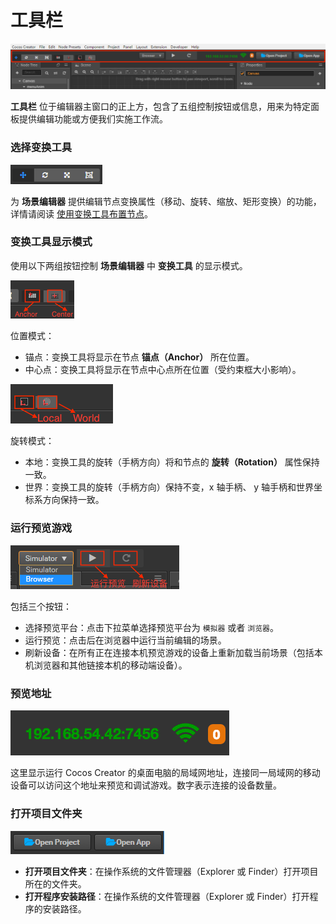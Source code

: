 # 工具栏

![toolbar](index/toolbar.png)

**工具栏** 位于编辑器主窗口的正上方，包含了五组控制按钮或信息，用来为特定面板提供编辑功能或方便我们实施工作流。

### 选择变换工具

![transform tool](toolbar/transform_tool.png)

为 **场景编辑器** 提供编辑节点变换属性（移动、旋转、缩放、矩形变换）的功能，详情请阅读 [使用变换工具布置节点](editor-panels/scene.md#%E4%BD%BF%E7%94%A8%E5%8F%98%E6%8D%A2%E5%B7%A5%E5%85%B7%E5%B8%83%E7%BD%AE%E8%8A%82%E7%82%B9)。

### 变换工具显示模式

使用以下两组按钮控制 **场景编辑器** 中 **变换工具** 的显示模式。

![gizmo position](toolbar/gizmo_position.png)

位置模式：

- 锚点：变换工具将显示在节点 **锚点（Anchor）** 所在位置。
- 中心点：变换工具将显示在节点中心点所在位置（受约束框大小影响）。

![gizmo rotation](toolbar/gizmo_rotation.png)

旋转模式：

- 本地：变换工具的旋转（手柄方向）将和节点的 **旋转（Rotation）** 属性保持一致。
- 世界：变换工具的旋转（手柄方向）保持不变，x 轴手柄、 y 轴手柄和世界坐标系方向保持一致。

### 运行预览游戏

![preview](toolbar/preview.png)

包括三个按钮：

- 选择预览平台：点击下拉菜单选择预览平台为 `模拟器` 或者 `浏览器`。
- 运行预览：点击后在浏览器中运行当前编辑的场景。
- 刷新设备：在所有正在连接本机预览游戏的设备上重新加载当前场景（包括本机浏览器和其他链接本机的移动端设备）。

### 预览地址

![preview url](toolbar/preview_url.png)

这里显示运行 Cocos Creator 的桌面电脑的局域网地址，连接同一局域网的移动设备可以访问这个地址来预览和调试游戏。数字表示连接的设备数量。

### 打开项目文件夹

![open project](toolbar/open_project.png)

- **打开项目文件夹**：在操作系统的文件管理器（Explorer 或 Finder）打开项目所在的文件夹。
- **打开程序安装路径**：在操作系统的文件管理器（Explorer 或 Finder）打开程序的安装路径。
